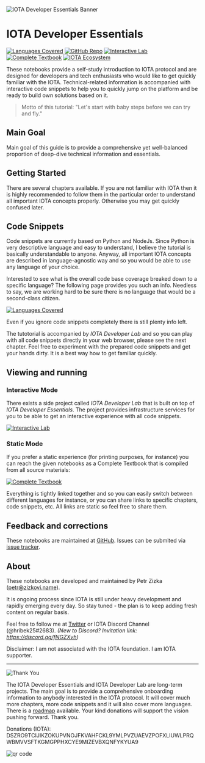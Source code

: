 ![IOTA Developer Essentials Banner](https://raw.githubusercontent.com/Hribek25/IOTA101/master/Graphics/IOTA-Developer-Essentials.png)
# IOTA Developer Essentials
[![Languages Covered](https://img.shields.io/badge/Coverage-Python%20%7C%20NodeJS-brightgreen.svg "Languages covered")](https://hribek25.github.io/IOTA101/devlab.html#Language-Coverage)
[![GitHub Repo](https://img.shields.io/badge/GitHub-Repo-green.svg "Home of the tutorial")](https://github.com/Hribek25/IOTA101)
[![Interactive Lab](https://img.shields.io/badge/Interactive-Lab-blue.svg "Interactive experience with the tutorial")](https://hribek25.github.io/IOTA101/devlab.html)
[![Complete Textbook](https://img.shields.io/badge/Complete-Textbook-yellow.svg "All chapters combined on a single page")](https://hribek25.github.io/IOTA101/)
[![IOTA Ecosystem](https://img.shields.io/badge/iota-ecosystem-yellowgreen.svg "IOTA Ecosystem")](https://ecosystem.iota.org/tutorials/iota-developer-essentials)

These notebooks provide a self-study introduction to IOTA protocol and are designed for developers and tech enthusiasts who would like to get quickly familiar with the IOTA. Technical-related information is accompanied with interactive code snippets to help you to quickly jump on the platform and be ready to build own solutions based on it.

> Motto of this tutorial: "Let's start with baby steps before we can try and fly."

## Main Goal
Main goal of this guide is to provide a comprehensive yet well-balanced proportion of deep-dive technical information and essentials.

## Getting Started
There are several chapters available. If you are not familiar with IOTA then it is highly recommended to follow them in the particular order to understand all important IOTA concepts properly. Otherwise you may get quickly confused later.

## Code Snippets
Code snippets are currently based on Python and NodeJs. Since Python is very descriptive language and easy to understand, I believe the tutorial is basically understandable to anyone. Anyway, all important IOTA concepts are described in language-agnostic way and so you would be able to use any language of your choice.

Interested to see what is the overall code base coverage breaked down to a specific language? The following page provides you such an info. Needless to say, we are working hard to be sure there is no language that would be a second-class citizen.

[![Languages Covered](https://img.shields.io/badge/Coverage-Python%20%7C%20NodeJS-brightgreen.svg "Languages covered")](https://hribek25.github.io/IOTA101/devlab.html#Language-Coverage)

Even if you ignore code snippets completely there is still plenty info left.

The tutotorial is accompanied by *IOTA Developer Lab* and so you can play with all code snippets directly in your web browser, please see the next chapter. Feel free to experiment with the prepared code snippets and get your hands dirty. It is a best way how to get familiar quickly.

## Viewing and running
### Interactive Mode
There exists a side project called *IOTA Developer Lab* that is built on top of *IOTA Developer Essentials*. The project provides infrastructure services for you to be able to get an interactive experience with all code snippets.

[![Interactive Lab](https://img.shields.io/badge/Interactive-Lab-blue.svg "Interactive experience with the tutorial")](https://hribek25.github.io/IOTA101/devlab.html)

### Static Mode
If you prefer a static experience (for printing purposes, for instance) you can reach the given notebooks as a Complete Textbook that is compiled from all source materials:

[![Complete Textbook](https://img.shields.io/badge/Complete-Textbook-yellow.svg)](https://hribek25.github.io/IOTA101/)

Everything is tightly linked together and so you can easily switch between different languages for instance, or you can share links to specific chapters, code snippets, etc. All links are static so feel free to share them.


## Feedback and corrections
These notebooks are maintained at [GitHub](https://github.com/Hribek25/IOTA101).
Issues can be submited via [issue tracker](https://github.com/Hribek25/IOTA101/issues).

## About
These notebooks are developed and maintained by Petr Zizka (petr@zizkovi.name).

It is ongoing process since IOTA is still under heavy development and rapidly emerging every day. So stay tuned - the plan is to keep adding fresh content on regular basis.

Feel free to follow me at [Twitter](https://twitter.com/petrzizka) or IOTA Discord Channel (@hribek25#2683).
*(New to Discord? Invitation link: https://discord.gg/fNGZXvh)*

Disclaimer: I am not associated with the IOTA foundation. I am IOTA supporter.

----
![Thank You](https://img.shields.io/badge/thank-you-lightgrey.svg "Your support is deeply appreciated")

The IOTA Developer Essentials and IOTA Developer Lab are long-term projects. The main goal is to provide a comprehensive onboarding information to anybody interested in the IOTA protocol. It will cover much more chapters, more code snippets and it will also cover more languages. There is a [roadmap](https://github.com/Hribek25/IOTA101/projects/1) available. Your kind donations will support the vision pushing forward. Thank you.

Donations (IOTA):
DSZRO9TCIJIKZOKUPVNOJFKVAHFCKL9YMLPVZUAEVZPOFXLIUWLPRQWBMVVSFTKGMGPPHXCYE9MIZEVBXQNFYKYUA9

![qr code](http://api.qrserver.com/v1/create-qr-code/?color=000000&bgcolor=FFFFFF&data=DSZRO9TCIJIKZOKUPVNOJFKVAHFCKL9YMLPVZUAEVZPOFXLIUWLPRQWBMVVSFTKGMGPPHXCYE9MIZEVBXQNFYKYUA9&qzone=1&margin=0&size=120x120&ecc=L "donation address in QR code")
